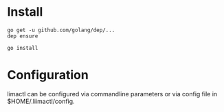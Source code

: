 # Install

```
go get -u github.com/golang/dep/...
dep ensure

go install
```

# Configuration

limactl can be configured via commandline parameters or via config file in $HOME/.liimactl/config.